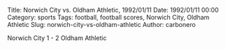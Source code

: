 Title: Norwich City vs. Oldham Athletic, 1992/01/11
Date: 1992/01/11 00:00
Category: sports
Tags: football, football scores, Norwich City, Oldham Athletic
Slug: norwich-city-vs-oldham-athletic
Author: carbonero


Norwich City 1 - 2 Oldham Athletic
